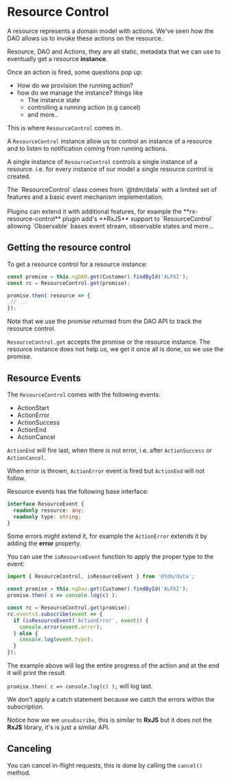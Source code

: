 # Resource Control
A resource represents a domain model with actions. We've seen how the
DAO allows us to invoke these actions on the resource.

Resource, DAO and Actions, they are all static, metadata that we can use
to eventually get a resource **instance**.

Once an action is fired, some questions pop up:
  - How do we provision the running action?
  - how do we manage the instance? things like
    - The instance state
    - controlling a running action (e.g cancel)
    - and more..

This is where `ResourceControl` comes in.

A `ResourceControl` instance allow us to control an instance of a
resource and to listen to notification coming from running actions.

A single instance of `ResourceControl` controls a single instance of
a resource. i.e. for every instance of our model a single resource
control is created.

<div class="info">
The `ResourceControl` class comes from `@tdm/data` with a limited set
of features and a basic event mechanism implementation. 
<br>
<br>
Plugins can extend it with additional features, for example
the **rx-resource-control** plugin add's **RxJS** support to
`ResourceControl` allowing `Observable` bases event stream, observable
states and more...
</div>

## Getting the resource control
To get a resource control for a resource instance:

```ts
const promise = this.ngDAO.get(Customer).findById('ALFKI');
const rc = ResourceControl.get(promise);

promise.then( resource => {
 // ...
});
``` 

Note that we use the promise returned from the DAO API to track the
resource control.

`ResourceControl.get` accepts the promise or the resource instance.
The resource instance does not help us, we get it once all is done, so
we use the promise.


## Resource Events
The `ResourceControl` comes with the following events:

  - ActionStart
  - ActionError
  - ActionSuccess
  - ActionEnd
  - ActionCancel

`ActionEnd` will fire last, when there is not error, i.e. after
`ActionSuccess` or `ActionCancel`.

When error is thrown, `ActionError` event is fired but `ActionEnd` will
not follow.

Resource events has the following base interface:
```ts
interface ResourceEvent {
  readonly resource: any;
  readonly type: string;
}
```

Some errors might extend it, for example the `ActionError` extends it
by adding the **error** property.

You can use the `isResourceEvent` function to apply the proper type
to the event:

```ts
import { ResourceControl, isResourceEvent } from '@tdm/data';

const promise = this.ngDao.get(Customer).findById('ALFKI');
promise.then( c => console.log(c) );

const rc = ResourceControl.get(promise);
rc.events$.subscribe(event => {
  if (isResourceEvent('ActionError', event)) {
    console.error(event.error);
  } else {
    console.log(event.type);
  }
});
```

The example above will log the entire progress of the action and at
the end it will print the result.

`promise.then( c => console.log(c) );` will log last.

We don't apply a catch statement because we catch the errors within the
subscription.

Notice how we we `unsubscribe`, this is similar to **RxJS** but it does
not the **RxJS** library, it's is just a similar API.

## Canceling
You can cancel in-flight requests, this is done by calling the `cancel()`
method.

